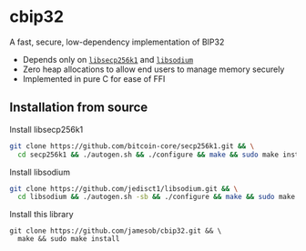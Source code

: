 # cbip32

A fast, secure, low-dependency implementation of BIP32

- Depends only on [`libsecp256k1`](https://github.com/bitcoin-core/libsecp256k1) and
  [`libsodium`](https://github.com/jedisct1/libsodium)
- Zero heap allocations to allow end users to manage memory securely
- Implemented in pure C for ease of FFI


## Installation from source

Install libsecp256k1
```bash
git clone https://github.com/bitcoin-core/secp256k1.git && \
  cd secp256k1 && ./autogen.sh && ./configure && make && sudo make install
```

Install libsodium
```bash
git clone https://github.com/jedisct1/libsodium.git && \
  cd libsodium && ./autogen.sh -sb && ./configure && make && sudo make install
```

Install this library
```
git clone https://github.com/jamesob/cbip32.git && \
  make && sudo make install
```
